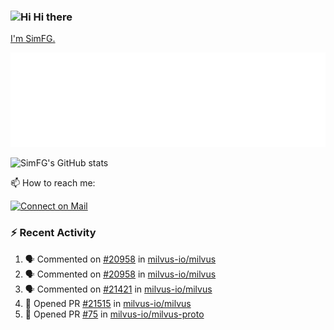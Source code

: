 ### <img src='https://qpluspicture.oss-cn-beijing.aliyuncs.com/6LjjQA/Hi.gif' alt='Hi' width="24"/> Hi there

[I'm SimFG.](https://simfg.github.io/)

![Metrics 👋](/metrics.plugin.followup.user.svg)

![SimFG's GitHub stats](https://github-readme-stats.vercel.app/api?username=SimFG&show_icons=true&theme=radical&count_private=true)

📫 How to reach me:

[![Connect on Mail](https://img.shields.io/badge/Ask%20me-anything-1abc9c.svg)](mailto:1142838399@qq.com)

### :zap: Recent Activity

<!--START_SECTION:activity-->
1. 🗣 Commented on [#20958](https://github.com/milvus-io/milvus/issues/20958) in [milvus-io/milvus](https://github.com/milvus-io/milvus)
2. 🗣 Commented on [#20958](https://github.com/milvus-io/milvus/issues/20958) in [milvus-io/milvus](https://github.com/milvus-io/milvus)
3. 🗣 Commented on [#21421](https://github.com/milvus-io/milvus/issues/21421) in [milvus-io/milvus](https://github.com/milvus-io/milvus)
4. 💪 Opened PR [#21515](https://github.com/milvus-io/milvus/pull/21515) in [milvus-io/milvus](https://github.com/milvus-io/milvus)
5. 💪 Opened PR [#75](https://github.com/milvus-io/milvus-proto/pull/75) in [milvus-io/milvus-proto](https://github.com/milvus-io/milvus-proto)
<!--END_SECTION:activity-->

